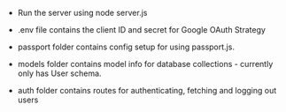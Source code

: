 - Run the server using node server.js

- .env file contains the client ID and secret for Google OAuth Strategy
- passport folder contains config setup for using passport.js.
- models folder contains model info for database collections - currently only has User schema.
- auth folder contains routes for authenticating, fetching and logging out users
